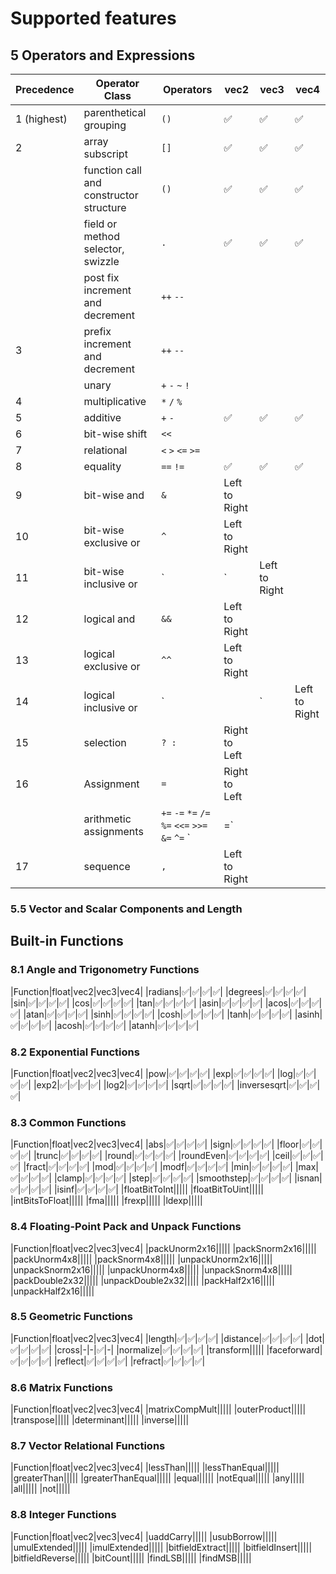 # Supported features

## 5 Operators and Expressions

|Precedence|Operator Class|Operators|vec2|vec3|vec4|
|----------|--------------|---------|----|----|----|
|1 (highest)|parenthetical grouping| `()` |✅|✅|✅|
|2|array subscript| `[]` |✅|✅|✅|
||function call and constructor structure | `()` |✅|✅|✅|
||field or method selector, swizzle | `.` |✅|✅|✅|
||post fix increment and decrement | `++` `--` ||||
|3|prefix increment and decrement | `++` `--` ||||
||unary| `+` `-` `~` `!` ||||
|4|multiplicative| `*` `/` `%` ||||
|5|additive| `+` `-` |✅|✅|✅|
|6|bit-wise shift| `<<` ||||
|7|relational| `<` `>` `<=` `>=` ||||
|8|equality| `==` `!=` |✅|✅|✅|
|9|bit-wise and| `&` |Left to Right|
|10|bit-wise exclusive or| `^` |Left to Right|
|11|bit-wise inclusive or| `|` |Left to Right|
|12|logical and| `&&` |Left to Right|
|13|logical exclusive or| `^^` |Left to Right|
|14|logical inclusive or| `||` |Left to Right|
|15|selection| `? :` |Right to Left|
|16|Assignment| `=` |Right to Left|
||arithmetic assignments| `+=` `-=` `*=` `/=` `%=` `<<=` `>>=` `&=` `^=` `|=` ||
|17|sequence| `,` |Left to Right|


### 5.5 Vector and Scalar Components and Length

## Built-in Functions

### 8.1 Angle and Trigonometry Functions

|Function|float|vec2|vec3|vec4|
|radians|✅|✅|✅|✅|
|degrees|✅|✅|✅|✅|
|sin|✅|✅|✅|✅|
|cos|✅|✅|✅|✅|
|tan|✅|✅|✅|✅|
|asin|✅|✅|✅|✅|
|acos|✅|✅|✅|✅|
|atan|✅|✅|✅|✅|
|sinh|✅|✅|✅|✅|
|cosh|✅|✅|✅|✅|
|tanh|✅|✅|✅|✅|
|asinh|✅|✅|✅|✅|
|acosh|✅|✅|✅|✅|
|atanh|✅|✅|✅|✅|

### 8.2 Exponential Functions

|Function|float|vec2|vec3|vec4|
|pow|✅|✅|✅|✅|
|exp|✅|✅|✅|✅|
|log|✅|✅|✅|✅|
|exp2|✅|✅|✅|✅|
|log2|✅|✅|✅|✅|
|sqrt|✅|✅|✅|✅|
|inversesqrt|✅|✅|✅|✅|

### 8.3 Common Functions

|Function|float|vec2|vec3|vec4|
|abs|✅|✅|✅|✅|
|sign|✅|✅|✅|✅|
|floor|✅|✅|✅|✅|
|trunc|✅|✅|✅|✅|
|round|✅|✅|✅|✅|
|roundEven|✅|✅|✅|✅|
|ceil|✅|✅|✅|✅|
|fract|✅|✅|✅|✅|
|mod|✅|✅|✅|✅|
|modf|✅|✅|✅|✅|
|min|✅|✅|✅|✅|
|max|✅|✅|✅|✅|
|clamp|✅|✅|✅|✅|
|step|✅|✅|✅|✅|
|smoothstep|✅|✅|✅|✅|
|isnan|✅|✅|✅|✅|
|isinf|✅|✅|✅|✅|
|floatBitToInt|||||
|floatBitToUint|||||
|intBitsToFloat|||||
|fma|||||
|frexp|||||
|ldexp|||||

### 8.4 Floating-Point Pack and Unpack Functions

|Function|float|vec2|vec3|vec4|
|packUnorm2x16|||||
|packSnorm2x16|||||
|packUnorm4x8|||||
|packSnorm4x8|||||
|unpackUnorm2x16|||||
|unpackSnorm2x16|||||
|unpackUnorm4x8|||||
|unpackSnorm4x8|||||
|packDouble2x32|||||
|unpackDouble2x32|||||
|packHalf2x16|||||
|unpackHalf2x16|||||

### 8.5 Geometric Functions

|Function|float|vec2|vec3|vec4|
|length|✅|✅|✅|✅|
|distance|✅|✅|✅|✅|
|dot|✅|✅|✅|✅|
|cross|-|-|✅|-|
|normalize|✅|✅|✅|✅|
|transform|||||
|faceforward|✅|✅|✅|✅|
|reflect|✅|✅|✅|✅|
|refract|✅|✅|✅|✅|

### 8.6 Matrix Functions

|Function|float|vec2|vec3|vec4|
|matrixCompMult|||||
|outerProduct|||||
|transpose|||||
|determinant|||||
|inverse|||||

### 8.7 Vector Relational Functions

|Function|float|vec2|vec3|vec4|
|lessThan|||||
|lessThanEqual|||||
|greaterThan|||||
|greaterThanEqual|||||
|equal|||||
|notEqual|||||
|any|||||
|all|||||
|not|||||

### 8.8 Integer Functions

|Function|float|vec2|vec3|vec4|
|uaddCarry|||||
|usubBorrow|||||
|umulExtended|||||
|imulExtended|||||
|bitfieldExtract|||||
|bitfieldInsert|||||
|bitfieldReverse|||||
|bitCount|||||
|findLSB|||||
|findMSB|||||
